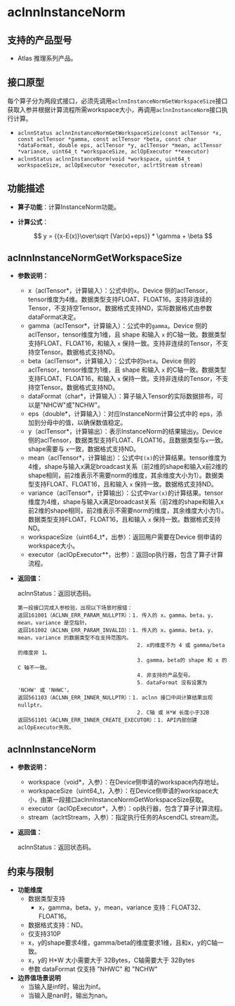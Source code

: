 # aclnnInstanceNorm

## 支持的产品型号

- Atlas 推理系列产品。

## 接口原型

每个算子分为两段式接口，必须先调用`aclnnInstanceNormGetWorkspaceSize`接口获取入参并根据计算流程所需workspace大小，再调用`aclnnInstanceNorm`接口执行计算。

*  `aclnnStatus aclnnInstanceNormGetWorkspaceSize(const aclTensor *x, const aclTensor *gamma, const aclTensor *beta, const char *dataFormat, double eps, aclTensor *y, aclTensor *mean, aclTensor *variance, uint64_t *workspaceSize, aclOpExecutor **executor)`
*  `aclnnStatus aclnnInstanceNorm(void *workspace, uint64_t workspaceSize, aclOpExecutor *executor, aclrtStream stream)`

## 功能描述
- **算子功能**：计算InstanceNorm功能。
- **计算公式**：

  $$
  y = {{x-E(x)}\over\sqrt {Var(x)+eps}} * \gamma + \beta
  $$


## aclnnInstanceNormGetWorkspaceSize

- **参数说明：**

  * x（aclTensor\*，计算输入）：公式中的`x`。Device 侧的aclTensor，tensor维度为4维。数据类型支持FLOAT、FLOAT16。支持非连续的Tensor，不支持空Tensor。数据格式支持ND，实际数据格式由参数dataFormat决定。
  * gamma（aclTensor\*，计算输入）：公式中的`gamma`。Device 侧的aclTensor，tensor维度为1维，且 shape 和输入 `x` 的C轴一致。数据类型支持FLOAT、FLOAT16，和输入 `x` 保持一致。支持非连续的Tensor，不支持空Tensor。数据格式支持ND。
  * beta（aclTensor\*，计算输入）：公式中的`beta`。Device 侧的aclTensor，tensor维度为1维，且 shape 和输入 `x` 的C轴一致。数据类型支持FLOAT、FLOAT16，和输入 `x` 保持一致。支持非连续的Tensor，不支持空Tensor。数据格式支持ND。
  * dataFormat（char\*，计算输入）：算子输入Tensor的实际数据排布，可以是"NHCW"或"NCHW"。
  * eps（double\*，计算输入）：对应InstanceNorm计算公式中的 eps，添加到分母中的值，以确保数值稳定。
  * y（aclTensor\*，计算输出）：表示InstanceNorm的结果输出`y`。Device 侧的aclTensor，数据类型支持FLOAT、FLOAT16，且数据类型与`x`一致。 shape需要与 `x`一致，数据格式支持ND。
  * mean（aclTensor\*，计算输出）：公式中`E(x)`的计算结果。tensor维度为4维，shape与输入x满足broadcast关系（前2维的shape和输入x前2维的shape相同，前2维表示不需要norm的维度，其余维度大小为1）。数据类型支持FLOAT、FLOAT16，且和输入 `x` 保持一致。数据格式支持ND。
  * variance（aclTensor\*，计算输出）：公式中`Var(x)`的计算结果。tensor维度为4维，shape与输入x满足broadcast关系（前2维的shape和输入x前2维的shape相同，前2维表示不需要norm的维度，其余维度大小为1）。数据类型支持FLOAT、FLOAT16，且和输入 `x` 保持一致。数据格式支持ND。
  * workspaceSize（uint64_t\*，出参）：返回用户需要在Device 侧申请的workspace大小。
  * executor（aclOpExecutor\*\*，出参）：返回op执行器，包含了算子计算流程。

- **返回值：**

  aclnnStatus：返回状态码。

  ```
  第一段接口完成入参校验，出现以下场景时报错：
  返回161001（ACLNN_ERR_PARAM_NULLPTR）：1. 传入的 x，gamma，beta，y，mean，variance 是空指针。
  返回161002（ACLNN_ERR_PARAM_INVALID）：1. 传入的 x，gamma，beta，y，mean，variance 的数据类型不在支持范围内。
                                        2. x的维度不为 4 或 gamma/beta的维度非 1。
                                        3. gamma，beta的 shape 和 x 的 C 轴不一致。
                                        4. 非支持的产品型号。
                                        5. dataFormat 没有设置为 'NCHW' 或 'NHWC'。
  返回561103（ACLNN_ERR_INNER_NULLPTR）：1. aclnn 接口中间计算结果出现 nullptr。
                                        2. C轴 或 H*W 长度小于32B
  返回561101（ACLNN_ERR_INNER_CREATE_EXECUTOR）：1. API内部创建aclOpExecutor失败。
  ```

## aclnnInstanceNorm
- **参数说明：**
  * workspace（void\*，入参）：在Device侧申请的workspace内存地址。
  * workspaceSize（uint64_t，入参）：在Device侧申请的workspace大小，由第一段接口aclnnInstanceNormGetWorkspaceSize获取。
  * executor（aclOpExecutor\*，入参）：op执行器，包含了算子计算流程。
  * stream（aclrtStream，入参）：指定执行任务的AscendCL stream流。

- **返回值：**

  aclnnStatus：返回状态码。

## 约束与限制
- **功能维度**
  * 数据类型支持
    * x，gamma，beta，y，mean，variance 支持：FLOAT32、FLOAT16。
  * 数据格式支持：ND。
  * 仅支持310P
  * x，y的shape要求4维，gamma/beta的维度要求1维，且和x，y的C轴一致。
  * x，y的 H\*W 大小需要大于 32Bytes，C轴需要大于 32Bytes
  * 参数 dataFormat 仅支持 "NHWC" 和 "NCHW"
- **边界值场景说明**
  * 当输入是inf时，输出为inf。
  * 当输入是nan时，输出为nan。
